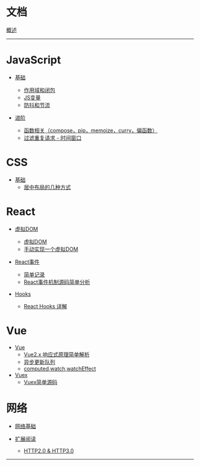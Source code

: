 # 文档

[概述](README.md)

---

# JavaScript

- [基础]()
  - [作用域和闭包](./JavaScript/作用域和闭包.md)
  - [JS变量](./JavaScript/JS变量.md)
  - [防抖和节流](./JavaScript/防抖和节流.md)

- [进阶]()
  - [函数相关（compose，pip，memoize，curry，偏函数）](./JavaScript/函数相关（compose，pip，memoize，curry，偏函数）.md)
  - [过滤重复请求 - 时间窗口](./JavaScript/过滤重复请求-时间窗口.md)

# CSS

- [基础]()
  - [居中布局的几种方式](./CSS/居中布局.md)

# React

- [虚拟DOM]()
  - [虚拟DOM](./React/虚拟DOM.md)
  - [手动实现一个虚拟DOM](./React/手动实现一个虚拟DOM.md)

- [React事件]()
  - [简单记录](./React/React事件简单记录.md)
  - [React事件机制源码简单分析](./React/React事件机制.md)

- [Hooks]()
  - [React Hooks 详解](./React/ReactHooks详解.md)

# Vue

- [Vue]()
  - [Vue2.x 响应式原理简单解析](./Vue/Vue2.x响应式原理简单解析.md)
  - [异步更新队列](./Vue/异步更新队列.md)
  - [computed,watch,watchEffect](./Vue/computed,watch,watchEffect.md)
- [Vuex]()
  - [Vuex简单源码](./Vue/Vuex简单源码.md)

# 网络

- [网络基础]()

- [扩展阅读]()
  - [HTTP2.0 & HTTP3.0](./Network/HTTP2.0_&_HTTP3.0.md)

---
